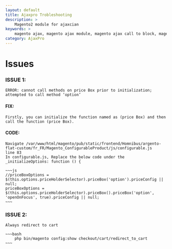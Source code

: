 ```yaml
---
layout: default
title: Ajaxpro Trobleshooting
description: >
    Magento2 module for ajaxcian
keywords: >
    magento ajax, magento ajax module, magento ajax call to block, magento ajax shopping cart, magento ajax cart pro
category: AjaxPro
---
```



# Issues

### ISSUE 1:

	ERROR: cannot call methods on price Box prior to initialization; attempted to call method ‘option’

#### FIX:

	Firstly, you can initialize the function named as (price Box) and then call the function (price Box).

#### CODE:

	Navigate /var/www/html/magento/pub/static/frontend/Homnibus/argento-flat-custom/fr_FR/Magento_ConfigurableProduct/js/configurable.js 
	line 83
	In configurable.js, Replace the below code under the _initializeOptions: function () {

	~~~js
	//priceBoxOptions = $(this.options.priceHolderSelector).priceBox('option').priceConfig || null;
	priceBoxOptions = $(this.options.priceHolderSelector).priceBox().priceBox('option', 'openOnFocus', true).priceConfig || null;
	~~~

### ISSUE 2:
	
	Always redirect to cart 

	~~~bash
		php bin/magento config:show checkout/cart/redirect_to_cart
	~~~